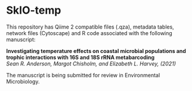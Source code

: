 # SkIO-temp

This repository has Qiime 2 compatible files (.qza), metadata tables, network files (Cytoscape) and R code associated with the following manuscript:

**Investigating temperature effects on coastal microbial populations and trophic interactions with 16S and 18S rRNA metabarcoding**<br/>
*Sean R. Anderson, Margot Chisholm, and Elizabeth L. Harvey,  (2021)*<br/>

The manuscript is being submitted for review in Environmental Microbiology. 
